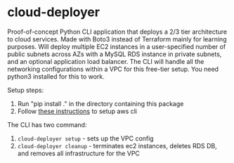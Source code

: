 # cloud-deployer
Proof-of-concept Python CLI application that deploys a 2/3 tier architecture to cloud services. Made with Boto3 instead of Terraform mainly for learning purposes. Will deploy multiple EC2 instances in a user-specified number of public subnets across AZs with a MySQL RDS instance in private subnets, and an optional application load balancer. The CLI will handle all the networking configurations within a VPC for this free-tier setup.
You need python3 installed for this to work.

Setup steps:

1. Run "pip install ." in the directory containing this package
2. Follow [these instructions](https://docs.aws.amazon.com/cli/latest/userguide/cli-chap-configure.html) to setup aws cli 

The CLI has two command:

1. ```cloud-deployer setup``` - sets up the VPC config
2. ```cloud-deployer cleanup``` - terminates ec2 instances, deletes RDS DB, and removes all infrastructure for the VPC
